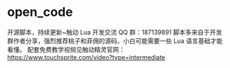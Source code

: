 # open_code
开源脚本，持续更新~触动 Lua 开发交流 QQ 群：187139891
脚本多来自于开发群作者分享，强烈推荐桃子和菲佣的源码，小白可能需要一些 Lua 语言基础才能看懂。
配套免费教学视频见触动精灵官网：https://www.touchsprite.com/video?type=intermediate
